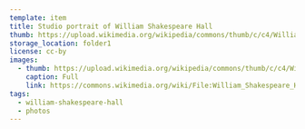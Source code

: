 ```yaml
---
template: item
title: Studio portrait of William Shakespeare Hall
thumb: https://upload.wikimedia.org/wikipedia/commons/thumb/c/c4/William_Shakespeare_Hall_portrait.png/369px-William_Shakespeare_Hall_portrait.png
storage_location: folder1
license: cc-by
images:
  - thumb: https://upload.wikimedia.org/wikipedia/commons/thumb/c/c4/William_Shakespeare_Hall_portrait.png/369px-William_Shakespeare_Hall_portrait.png
    caption: Full
    link: https://commons.wikimedia.org/wiki/File:William_Shakespeare_Hall_portrait.png
tags:
  - william-shakespeare-hall
  - photos
---
```

